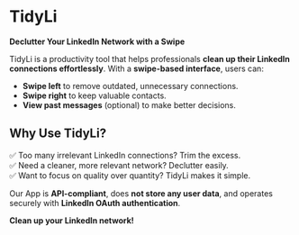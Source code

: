 # TidyLi

**Declutter Your LinkedIn Network with a Swipe**

TidyLi is a productivity tool that helps professionals **clean up their LinkedIn connections effortlessly**. With a **swipe-based interface**, users can:

- **Swipe left** to remove outdated, unnecessary connections.
- **Swipe right** to keep valuable contacts.
- **View past messages** (optional) to make better decisions.

## Why Use TidyLi?

✅ Too many irrelevant LinkedIn connections? Trim the excess.  
✅ Need a cleaner, more relevant network? Declutter easily.  
✅ Want to focus on quality over quantity? TidyLi makes it simple.  

Our App is **API-compliant**, does **not store any user data**, and operates securely with **LinkedIn OAuth authentication**.

**Clean up your LinkedIn network!**
